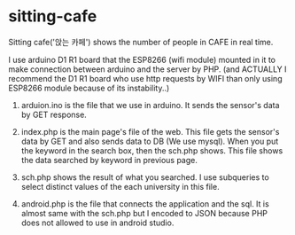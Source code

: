 # sitting-cafe
Sitting cafe('앉는 카페') shows the number of people in CAFE in real time. 

I use arduino D1 R1 board that the ESP8266 (wifi module) mounted in it to make connection between arduino and the server by PHP.
(and ACTUALLY I recommend the D1 R1 board who use http requests by WIFI than only using ESP8266 module because of its instability..)

1. arduion.ino is the file that we use in arduino. It sends the sensor's data by GET response.

2. index.php is the main page's file of the web. This file gets the sensor's data by GET and also sends data to DB (We use mysql).
When you put the keyword in the search box, then the sch.php shows. This file shows the data searched by keyword in previous page. 

3. sch.php shows the result of what you searched. I use subqueries to select distinct values of the each university in this file.

4. android.php is the file that connects the application and the sql. It is almost same with the sch.php but I encoded to JSON because PHP does not allowed to use in android studio. 

